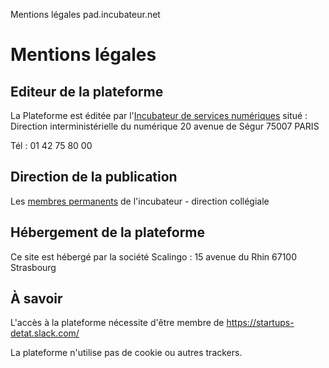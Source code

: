 Mentions légales pad.incubateur.net

# Mentions légales 

## Editeur de la plateforme
La Plateforme est éditée par l'[Incubateur de services numériques](https://beta.gouv.fr/) situé : 
Direction interministérielle du numérique
20 avenue de Ségur
75007 PARIS

Tél : 01 42 75 80 00

## Direction de la publication
Les [membres permanents](https://github.com/orgs/betagouv/teams/permanents/members) de l'incubateur - direction collégiale

## Hébergement de la plateforme
Ce site est hébergé par la société Scalingo : 
15 avenue du Rhin
67100 Strasbourg 

## À savoir
L'accès à la plateforme nécessite d'être membre de https://startups-detat.slack.com/

La plateforme n'utilise pas de cookie ou autres trackers.
